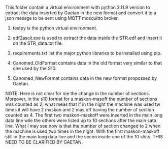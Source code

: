 This folder contain a virtual environment with python 3.11.9 version to extract the data inserted by Gaetan in the new format and convert it to a json messge to be sent using MQTT mosquitto broker.

1. testpy is the python virtual environment.

2. edf2ascii.exe is used to extract the data inside the STR.edf and insert it on the STR_data.txt file.

3. requirements.txt list the major python libraries to be installed using pip. 

4. Canomed_OldFormat contains data in the old format very similar to that one used by the S10.

5. Canomed_NewFormat contains data in the new format propossed by Gaetan. 

NOTE:
Here is not clear for me the change in the number of sections. Moreover, in the s10 format for a maskon-masoff the number of sections was counted as 2; what meas that if in the night the machine was used tw times it will have 2 maskon and 2 mas off having the number of section counted as 4. The first two maskon-maskoff were inserted in the main long data line wile the others were listed up to 10 sections after the main sata line.
What I may see now is that the number of section changed to 2 when the machine is used two times in the night. With the first maskon-maskoff still in the main long data line and the secon inside one of the 10 slots. 
THIS NEED TO BE CLARIFIED  BY GAETAN. 